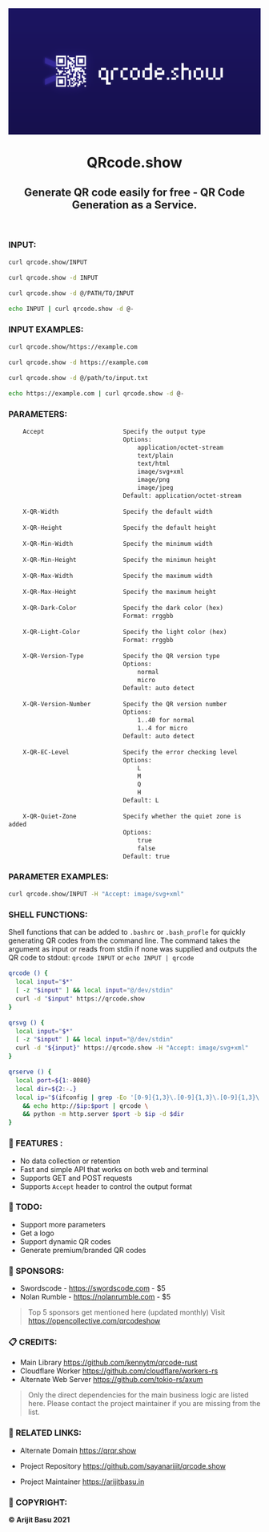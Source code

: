 <img src = "./logo.png" align = "center"/>
<h1 align = "center">QRcode.show </h1>

<h2 align = "center">Generate QR code easily for free - QR Code Generation as a Service.</h2>


<br>

### INPUT:

```bash
curl qrcode.show/INPUT
```
```bash
curl qrcode.show -d INPUT
```
```bash
curl qrcode.show -d @/PATH/TO/INPUT
```
```bash
echo INPUT | curl qrcode.show -d @-
```

### INPUT EXAMPLES:

```bash
curl qrcode.show/https://example.com
```
```bash 
curl qrcode.show -d https://example.com
```
```bash
curl qrcode.show -d @/path/to/input.txt
```
```bash
echo https://example.com | curl qrcode.show -d @-
```

### PARAMETERS:

```
    Accept                      Specify the output type
                                Options:
                                    application/octet-stream
                                    text/plain
                                    text/html
                                    image/svg+xml
                                    image/png
                                    image/jpeg
                                Default: application/octet-stream

    X-QR-Width                  Specify the default width

    X-QR-Height                 Specify the default height

    X-QR-Min-Width              Specify the minimum width

    X-QR-Min-Height             Specify the minimun height

    X-QR-Max-Width              Specify the maximum width

    X-QR-Max-Height             Specify the maximum height

    X-QR-Dark-Color             Specify the dark color (hex)
                                Format: rrggbb

    X-QR-Light-Color            Specify the light color (hex)
                                Format: rrggbb

    X-QR-Version-Type           Specify the QR version type
                                Options:
                                    normal
                                    micro
                                Default: auto detect

    X-QR-Version-Number         Specify the QR version number
                                Options:
                                    1..40 for normal
                                    1..4 for micro
                                Default: auto detect

    X-QR-EC-Level               Specify the error checking level
                                Options:
                                    L
                                    M
                                    Q
                                    H
                                Default: L

    X-QR-Quiet-Zone             Specify whether the quiet zone is added
                                Options:
                                    true
                                    false
                                Default: true
```

### PARAMETER EXAMPLES:

```bash
curl qrcode.show/INPUT -H "Accept: image/svg+xml"
```

### SHELL FUNCTIONS:

Shell functions that can be added to `.bashrc` or `.bash_profle` for quickly generating QR codes from the command line. The command takes the argument as input or reads from stdin if none was supplied and outputs the QR code to stdout: `qrcode INPUT` or `echo INPUT | qrcode`

```bash
qrcode () {
  local input="$*"
  [ -z "$input" ] && local input="@/dev/stdin"
  curl -d "$input" https://qrcode.show
}
```

```bash
qrsvg () {
  local input="$*"
  [ -z "$input" ] && local input="@/dev/stdin"
  curl -d "${input}" https://qrcode.show -H "Accept: image/svg+xml"
}
```

```bash
qrserve () {
  local port=${1:-8080}
  local dir=${2:-.}
  local ip="$(ifconfig | grep -Eo '[0-9]{1,3}\.[0-9]{1,3}\.[0-9]{1,3}\.[0-9]{1,3}' | fzf --prompt IP:)" \
    && echo http://$ip:$port | qrcode \
    && python -m http.server $port -b $ip -d $dir
}
```

### 🚀 FEATURES :
    
* No data collection or retention
* Fast and simple API that works on both web and terminal
* Supports GET and POST requests
* Supports `Accept` header to control the output format

### 📝 TODO:
    
* Support more parameters
* Get a logo
* Support dynamic QR codes
* Generate premium/branded QR codes

### 💖 SPONSORS:

* Swordscode - https://swordscode.com - $5
* Nolan Rumble - https://nolanrumble.com - $5

> Top 5 sponsors get mentioned here (updated monthly) Visit https://opencollective.com/qrcodeshow

### 📋 CREDITS:

* Main Library                https://github.com/kennytm/qrcode-rust
* Cloudflare Worker           https://github.com/cloudflare/workers-rs
* Alternate Web Server        https://github.com/tokio-rs/axum

> Only the direct dependencies for the main business logic are listed here. Please contact the project maintainer if you are missing from the list.


### 🔗 RELATED LINKS:

* Alternate Domain            https://qrqr.show

* Project Repository          https://github.com/sayanarijit/qrcode.show
* Project Maintainer          https://arijitbasu.in


### 📓 COPYRIGHT:

**© Arijit Basu 2021**
